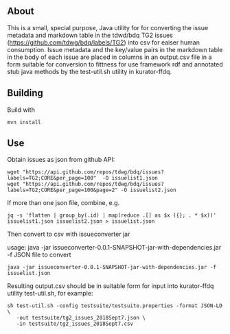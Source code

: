 ## About ##

This is a small, special purpose, Java utility for for converting the issue metadata and markdown table in the tdwd/bdq TG2 issues (https://github.com/tdwg/bdq/labels/TG2) into csv for eaiser human consumption.  Issue metadata and the key/value pairs in the markdown table in the body of each issue are placed in columns in an output.csv file in a form suitable for conversion to fittness for use framework rdf and annotated stub java methods by the test-util.sh utility in kurator-ffdq.

## Building ##

Build with

    mvn install 

## Use ##

Obtain issues as json from github API:

    wget "https://api.github.com/repos/tdwg/bdq/issues?labels=TG2;CORE&per_page=100"  -O issuelist1.json
    wget "https://api.github.com/repos/tdwg/bdq/issues?labels=TG2;CORE&per_page=100&page=2" -O issuelist2.json

If more than one json file, combine, e.g. 

    jq -s 'flatten | group_by(.id) | map(reduce .[] as $x ({}; . * $x))' issuelist1.json issuelist2.json > issuelist.json

Then convert to csv with issueconverter jar

usage: java -jar issueconverter-0.0.1-SNAPSHOT-jar-with-dependencies.jar
 -f <arg>   JSON file to convert

    java -jar issueconverter-0.0.1-SNAPSHOT-jar-with-dependencies.jar -f issuelist.json 

Resulting output.csv should be in suitable form for input into kurator-ffdq utility test-util.sh, for example: 

    sh test-util.sh -config testsuite/testsuite.properties -format JSON-LD \
       -out testsuite/tg2_issues_2018Sept7.json \
       -in testsuite/tg2_issues_2018Sept7.csv

